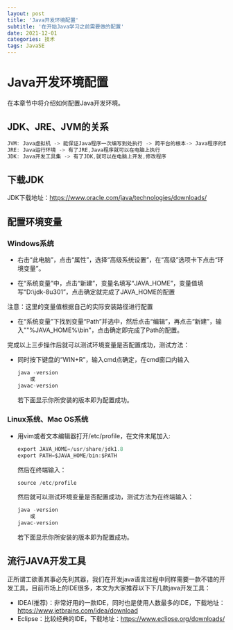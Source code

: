 ```yaml
---
layout: post
title: 'Java开发环境配置'
subtitle: '在开始Java学习之前需要做的配置'
date: 2021-12-01
categories: 技术
tags: JavaSE
---
```


# Java开发环境配置

在本章节中将介绍如何配置Java开发环境。

## JDK、JRE、JVM的关系

```java
JVM: Java虚拟机 -> 能保证Java程序一次编写到处执行 -> 跨平台的根本-> Java程序的载体
JRE: Java运行环境 -> 有了JRE,Java程序就可以在电脑上执行  
JDK: Java开发工具集 -> 有了JDK,就可以在电脑上开发,修改程序 
```

## 下载JDK

JDK下载地址：https://www.oracle.com/java/technologies/downloads/

## 配置环境变量

### Windows系统

* 右击“此电脑”，点击“属性”，选择“高级系统设置”，在“高级”选项卡下点击“环境变量”。

+ 在“系统变量”中，点击“新建”，变量名填写“JAVA_HOME”，变量值填写“D:\jdk-8u301”，点击确定就完成了JAVA_HOME的配置

注意：这里的变量值根据自己的实际安装路径进行配置

+ 在“系统变量”下找到变量“Path”并选中，然后点击“编辑”，再点击“新建”，输入""%JAVA_HOME%\bin"，点击确定即完成了Path的配置。

完成以上三步操作后就可以测试环境变量是否配置成功，测试方法：

+ 同时按下键盘的“WIN+R”，输入cmd点确定，在cmd窗口内输入

  ```java
  java -version
      或
  javac-version
  ```

  若下面显示你所安装的版本即为配置成功。

### Linux系统、Mac OS系统

+ 用vim或者文本编辑器打开/etc/profile，在文件末尾加入:

  ```java
  export JAVA_HOME=/usr/share/jdk1.8
  export PATH=$JAVA_HOME/bin:$PATH 
  ```

  然后在终端输入：

  ``` java
  source /etc/profile
  ```

  然后就可以测试环境变量是否配置成功，测试方法为在终端输入：

  ```java
  java -version
      或
  javac-version
  ```

  若下面显示你所安装的版本即为配置成功。

## 流行JAVA开发工具

正所谓工欲善其事必先利其器，我们在开发java语言过程中同样需要一款不错的开发工具，目前市场上的IDE很多，本文为大家推荐以下下几款java开发工具：

+ IDEA(推荐)：非常好用的一款IDE，同时也是使用人数最多的IDE，下载地址：https://www.jetbrains.com/idea/download
+ Eclipse：比较经典的IDE，下载地址：https://www.eclipse.org/downloads/